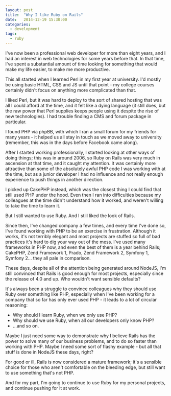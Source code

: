 ```yaml
---
layout: post
title:  "Why I like Ruby on Rails"
date:   2014-12-19 15:30:00
categories:
  - development
tags:
  - ruby
---
```

I've now been a professional web developer for more than eight years, and I had an interest
in web technologies for some years before that. In that time, I've spent a substantial amount
of time looking for something that would make my life easier, to make me more productive.

<!--more-->

This all started when I learned Perl in my first year at university. I'd mostly be using
basic HTML, CSS and JS until that point - my college courses certainly didn't focus on anything
more complicated than that.

I liked Perl, but it was hard to deploy to the sort of shared hosting that was all I could
afford at the time, and it felt like a dying language (it still does, but the raw power that
Perl supplies keeps people using it despite the rise of new technologies). I had trouble finding
a CMS and forum package in particular.

I found PHP via phpBB, with which I ran a small forum for my friends for many years - it helped
us all stay in touch as we moved away to university (remember, this was in the days before
Facebook came along).

After I started working professionally, I started looking at other ways of doing things; this was
in around 2006, so Ruby on Rails was very much in ascension at that time, and it caught my
attention. It was certainly more attractive than some of the absolutely awful PHP code I was working
with at the time, but as a junior developer I had no influence and not really enough experience to
push things in another direction.

I picked up CakePHP instead, which was the closest thing I could find that still used PHP under the
hood. Even then I ran into difficulties because my colleagues at the time didn't understand how it
worked, and weren't willing to take the time to learn it.

But I still wanted to use Ruby. And I still liked the look of Rails.

Since then, I've changed company a few times, and every time I've done so, I've found working with
PHP to be an exercise in frustration. Although it works, it's not terribly elegant and most projects
are stuffed so full of bad practices it's hard to dig your way out of the mess. I've used many
frameworks in PHP now, and even the best of them is a year behind Rails; CakePHP, Zend Framework 1,
Prado, Zend Framework 2, Symfony 1, Symfony 2... they all pale in comparison.

These days, despite all of the attention being generated around NodeJS, I'm still convinced that
Rails is good enough for most projects, especially since the release of 4.0 and up. Who wouldn't
want sensible defaults?

It's always been a struggle to convince colleagues why they should use Ruby over something like PHP,
especially when I've been working for a company that so far has only ever used PHP - it leads to
a lot of circular reasoning:

  - Why should I learn Ruby, when we only use PHP?
  - Why should we use Ruby, when all our developers only know PHP?
  - ...and so on.

Maybe I just need some way to demonstrate why I believe Rails has the power to solve many of our
business problems, and to do so faster than working with PHP. Maybe I need some sort of flashy
example - but all that stuff is done in NodeJS these days, right?

For good or ill, Rails is now considered a mature framework; it's a sensible choice for those who
aren't comfortable on the bleeding edge, but still want to use something that's not PHP.

And for my part, I'm going to continue to use Ruby for my personal projects, and continue pushing
for it at work.

